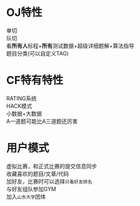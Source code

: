 OJ特性
=

单切<br />
队切<br />
看**所有人**标程+**所有**测试数据+超级详细题解+算法指导<br />
题目分类(可以自定义TAG)<br />

CF特有特性
=
RATING系统<br />
HACK模式<br />
小数据+大数据<br />
A一道题可能比A三道题还厉害<br />

用户模式
=

虚拟比赛，和正式比赛的提交信息同步<br />
收藏喜欢的题目/文章/代码<br />
加好友，比赛时可以选择`只看好友排名`<br />
与好友组队参加GYM<br />
加入`山东大学`团体<br />


